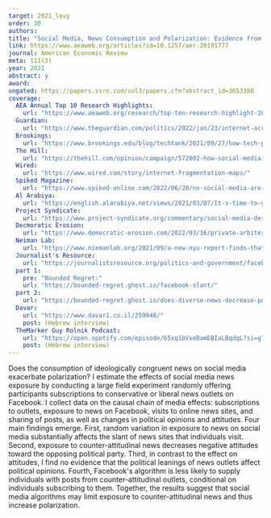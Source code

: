 ```yaml
---
target: 2021_levy
order: 30
authors: 
title: "Social Media, News Consumption and Polarization: Evidence from a Field Experiment"
link: https://www.aeaweb.org/articles?id=10.1257/aer.20191777
journal: American Economic Review
meta: 111(3)
year: 2021
abstract: y
award: 
ungated: https://papers.ssrn.com/sol3/papers.cfm?abstract_id=3653388
coverage: 
  AEA Annual Top 10 Research Highlights:
    url: "https://www.aeaweb.org/research/top-ten-research-highlight-2021"
  Guardian:
    url: "https://www.theguardian.com/politics/2022/jan/23/internet-access-decline-civic-engagement-uk"
  Brookings:
    url: "https://www.brookings.edu/blog/techtank/2021/09/27/how-tech-platforms-fuel-u-s-political-polarization-and-what-government-can-do-about-it/"
  The Hill:
    url: "https://thehill.com/opinion/campaign/572002-how-social-media-fuels-us-political-polarization-what-to-do-about-it/"
  Wired: 
    url: "https://www.wired.com/story/internet-fragmentation-maps/"
  Spiked Magazine:
    url: "https://www.spiked-online.com/2022/06/20/no-social-media-are-not-destroying-democracy/"
  Al Arabiya:
    url: "https://english.alarabiya.net/views/2021/03/07/It-s-time-to-grow-up-and-diversify-your-newsfeed"
  Project Syndicate: 
    url: "https://www.project-syndicate.org/commentary/social-media-destroying-human-communication-by-daron-acemoglu-2022-09"
  Decmoratic Erosion: 
    url: "https://www.democratic-erosion.com/2022/03/16/private-arbiters-of-public-discourse-facebook-msi-and-the-political-power-of-the-algorithm/"
  Neiman Lab:
    url: "https://www.niemanlab.org/2021/09/a-new-nyu-report-finds-that-facebook-is-part-of-the-polarization-problem-but-not-all-of-it/?utm_source=feedburner&utm_medium=feed&utm_campaign=Feed%3A+NiemanJournalismLab+%28Nieman+Journalism+Lab%29"
  Journalist's Resource:
    url: "https://journalistsresource.org/politics-and-government/facebook-political-polarization-republican/"
  part 1:
    pre: "Bounded Regret:"
    url: "https://bounded-regret.ghost.io/facebook-slant/"
  part 2:
    url: "https://bounded-regret.ghost.io/does-diverse-news-decrease-polarization/"
  Davar: 
    url: "https://www.davar1.co.il/259948/"
    post: (Hebrew interview)
  TheMarker Guy Rolnik Podcast:
    url: "https://open.spotify.com/episode/65xq1bVxeDamEBIaLBqdqL?si=gTL8ckQSTUmnLlmDD422QQ&utm_source=whatsapp&nd=1"
    post: (Hebrew interview)
---
```

Does the consumption of ideologically congruent news on social media exacerbate polarization? I estimate the effects of social media news exposure by conducting a large field experiment randomly offering participants subscriptions to conservative or liberal news outlets on Facebook. I collect data on the causal chain of media effects: subscriptions to outlets, exposure to news on Facebook, visits to online news sites, and sharing of posts, as well as changes in political opinions and attitudes. Four main findings emerge. First, random variation in exposure to news on social media substantially affects the slant of news sites that individuals visit. Second, exposure to counter-attitudinal news decreases negative attitudes toward the opposing political party. Third, in contrast to the effect on attitudes, I find no evidence that the political leanings of news outlets affect political opinions. Fourth, Facebook's algorithm is less likely to supply individuals with posts from counter-attitudinal outlets, conditional on individuals subscribing to them. Together, the results suggest that social media algorithms may limit exposure to counter-attitudinal news and thus increase polarization.
